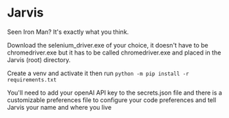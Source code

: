# Jarvis
Seen Iron Man?  It's exactly what you think.

Download the selenium_driver.exe of your choice, it doesn't have to be chromedriver.exe but it has to be called chromedriver.exe and placed in the Jarvis (root) directory.

Create a venv and activate it then run
`python -m pip install -r requirements.txt`

You'll need to add your openAI API key to the secrets.json file and there is a customizable preferences file to configure your code 
preferences and tell Jarvis your name and where you live
